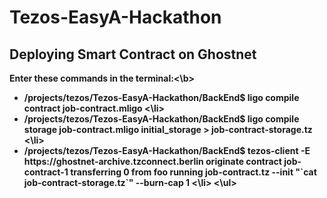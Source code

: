 # Tezos-EasyA-Hackathon


## Deploying Smart Contract on Ghostnet

<b>Enter these commands in the terminal:<\b>
<ul>
<li> /projects/tezos/Tezos-EasyA-Hackathon/BackEnd$ ligo compile contract job-contract.mligo <\li>
<li> /projects/tezos/Tezos-EasyA-Hackathon/BackEnd$ ligo compile storage job-contract.mligo initial_storage > job-contract-storage.tz <\li>
<li> /projects/tezos/Tezos-EasyA-Hackathon/BackEnd$ tezos-client -E https://ghostnet-archive.tzconnect.berlin originate contract job-contract-1 transferring 0 from foo running job-contract.tz --init "`cat job-contract-storage.tz`" --burn-cap 1 <\li>
<\ul>
